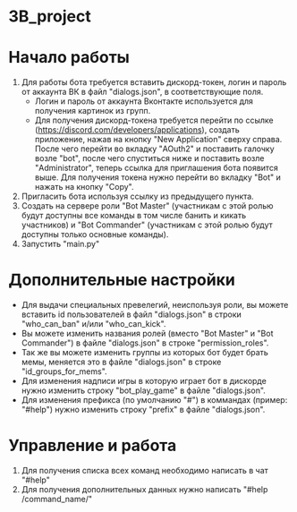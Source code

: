 # 3B_project
# Начало работы
1) Для работы бота требуется вставить дискорд-токен, логин и пароль от аккаунта ВК в файл "dialogs.json", в соответствующие поля. 
    * Логин и пароль от аккаунта Вконтакте используется для получения картинок из групп.
    * Для получения дискорд-токена требуется перейти по ссылке (https://discord.com/developers/applications), создать приложение, нажав на кнопку "New Application" сверху справа. После чего перейти во вкладку "AOuth2" и поставить галочку возле "bot", после чего спуститься ниже и поставить возле "Administrator", теперь ссылка для приглашения бота появится выше. Для получения токена нужно перейти во вкладку "Bot" и нажать на кнопку "Copy".
2) Пригласить бота используя ссылку из предыдущего пункта.
3) Создать на сервере роли "Bot Master" (участникам с этой ролью будут доступны все команды в том числе банить и кикать участников) и "Bot Commander" (участникам с этой ролью будут доступны только основные команды).
4) Запустить "main.py"

# Дополнительные настройки 
* Для выдачи специальных превелегий, неиспользуя роли, вы можете вставить id пользователей в файл "dialogs.json" в строки "who_can_ban" и/или "who_can_kick".
* Вы можете изменить названия ролей (вместо "Bot Master" и "Bot Commander") в файле "dialogs.json" в строке "permission_roles".
* Так же вы можете изменить группы из которых бот будет брать мемы, меняется это в файле "dialogs.json" в строке "id_groups_for_mems".
* Для изменения надписи игры в которую играет бот в дискорде нужно изменить строку "bot_play_game" в файле "dialogs.json".
* Для изменения префикса (по умолчанию "#") в коммандах (пример: "#help") нужно изменить строку "prefix" в файле "dialogs.json".

# Управление и работа
1) Для получения списка всех команд необходимо написать в чат "#help"
2) Для получения дополнительных данных нужно написать "#help /command_name/"
